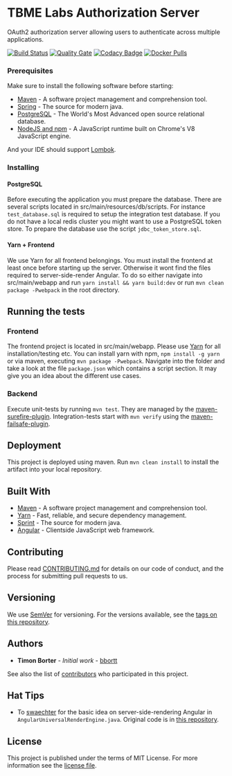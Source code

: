# TBME Labs Authorization Server

 OAuth2 authorization server allowing users to authenticate across multiple applications.

[![Build Status](https://travis-ci.org/tbmelabs/tbmelabs-authorization-server.svg?branch=master)](https://travis-ci.org/tbmelabs/tbmelabs-authorization-server)
[![Quality Gate](https://sonarcloud.io/api/project_badges/measure?project=authorization-server&metric=alert_status)](https://sonarcloud.io/dashboard?id=authorization-server)
[![Codacy Badge](https://api.codacy.com/project/badge/Grade/c005d025d2954de7880f902182b18de2)](https://www.codacy.com/app/bbortt_2/tbmelabs-authorization-server?utm_source=github.com&amp;utm_medium=referral&amp;utm_content=tbmelabs/tbmelabs-authorization-server&amp;utm_campaign=Badge_Grade)
[![Docker Pulls](https://img.shields.io/docker/pulls/tbmelabs/tbmelabs-authorization-server.svg)](https://hub.docker.com/r/tbmelabs/tbmelabs-authorization-server)

### Prerequisites

Make sure to install the following software before starting:

* [Maven](https://maven.apache.org/) - A software project management and comprehension tool.
* [Spring](https://spring.io/) - The source for modern java.
* [PostgreSQL](https://www.postgresql.org/download/) - The World's Most Advanced open source relational database.
* [NodeJS and npm](https://nodejs.org/en/download/) - A JavaScript runtime built on Chrome's V8 JavaScript engine.

And your IDE should support [Lombok](https://projectlombok.org/).

### Installing

#### PostgreSQL

Before executing the application you must prepare the database. There are several scripts located in src/main/resources/db/scripts. For instance `test_database.sql` is required to setup the integration test database.
If you do not have a local redis cluster you might want to use a PostgreSQL token store. To prepare the database use the script `jdbc_token_store.sql`.

#### Yarn + Frontend

We use Yarn for all frontend belongings.
You must install the frontend at least once before starting up the server. Otherwise it wont find the files required to server-side-render Angular. To do so either navigate into src/main/webapp and run `yarn install && yarn build:dev` or run `mvn clean package -Pwebpack` in the root directory.

## Running the tests

### Frontend

The frontend project is located in src/main/webapp. Please use [Yarn](https://yarnpkg.com/lang/en/) for all installation/testing etc. You can install yarn with npm, `npm install -g yarn` or via maven, executing `mvn package -Pwebpack`.
Navigate into the folder and take a look at the file `package.json` which contains a script section. It may give you an idea about the different use cases.

### Backend

Execute unit-tests by running `mvn test`. They are managed by the [maven-surefire-plugin](https://maven.apache.org/surefire/maven-surefire-plugin/).
Integration-tests start with `mvn verify` using the [maven-failsafe-plugin](https://maven.apache.org/surefire/maven-failsafe-plugin/).

## Deployment

This project is deployed using maven. Run `mvn clean install` to install the artifact into your local repository.

## Built With

* [Maven](https://maven.apache.org/) - A software project management and comprehension tool.
* [Yarn](https://yarnpkg.com/lang/en/) - Fast, reliable, and secure dependency management.
* [Sprint](https://spring.io/) - The source for modern java.
* [Angular](https://angularjs.org/) - Clientside JavaScript web framework.

## Contributing

Please read [CONTRIBUTING.md](https://github.com/tbmelabs/tbme-tv/blob/master/CONTRIBUTING.md) for details on our code of conduct, and the process for submitting pull requests to us.

## Versioning

We use [SemVer](http://semver.org/) for versioning. For the versions available, see the [tags on this repository](https://github.com/tbmelabs/tbme-tv/tags). 

## Authors

* **Timon Borter** - *Initial work* - [bbortt](https://github.com/bbortt)

See also the list of [contributors](https://github.com/tbmelabs/tbme-tv/contributors) who participated in this project.

## Hat Tips

* To [swaechter](https://github.com/swaechter) for the basic idea on server-side-rendering Angular in `AngularUniversalRenderEngine.java`. Original code is in [this repository](https://github.com/swaechter/angularj-universal).

## License

This project is published under the terms of MIT License. For more information see the [license file](https://github.com/tbmelabs/tbmelabs-authorization-server/blob/development/LICENSE).

